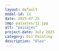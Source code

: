 ```yaml
---
layout: default
modal-id: 11
date: 2025-07-25
img: paisajes/11.jpg
alt: "paisajes"
project-date: July 2025
category: Oil Painting
description: "Oleo"
---
```

